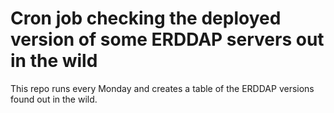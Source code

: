 # Cron job checking the deployed version of some ERDDAP servers out in the wild

This repo runs every Monday and creates a table of the ERDDAP versions found out in the wild.
